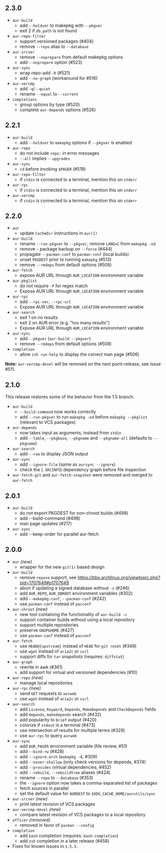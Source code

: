 ## 2.3.0

* `aur-build`
  + add `--holdver` to makepkg with `--pkgver`
  + exit 2 if `db_path` is not found
* `aur-repo-filter`
  + support versioned packages (#404)
  + remove `--repo` alias to `--database`
* `aur-srcver`
  + remove `--noprepare` from default makepkg options
  + add `--noprepare` option (#523)
* `aur-sync`
  + wrap repo-add `-R` (#521)
  + add `--no-graph` (workaround for #516)
* `aur-vercmp`
  + add `-q`/`--quiet`
  + rename `--equal` to `--current`
* `completions`
  + group options by type (#520)
  + complete `aur-depends` options (#526)
  
## 2.2.1

* `aur-build`
  + add `--holdver` to `makepkg` options if `--pkgver` is enabled
* `aur-repo`
  + do not include `repo:` in error messages
  + `--all` implies `--upgrades`
* `aur-sync`
  + `cd` before invoking `$PAGER` (#518)
* `aur-repo-filter`
  + if `stdin` is connected to a terminal, mention this on `stderr`
* `aur-rpc`
  + if `stdin` is connected to a terminal, mention this on `stderr`
* `aur-vercmp`
  + if `stdin` is connected to a terminal, mention this on `stderr`

## 2.2.0

* `aur`
  + update `CacheDir` instructions in `aur(1)`
* `aur-build`
  + rename `--run-pkgver` to `--pkgver`, remove `LANG=C` from `makepkg -od`
  + remove `~` package backup on `--force` (#444)
  + propagate `--pacman-conf` to `pacman-conf` (local builds)
  + unset `PKGDEST` prior to running `makepkg` (#513)
  + remove `--rmdeps` from default options (#508)
* `aur-fetch`
  + expose AUR URL through `AUR_LOCATION` environment variable
* `aur-pkglist`
  + do not require `-P` for regex match
  + Expose AUR URL through `AUR_LOCATION` environment variable
* `aur-rpc`
  + add `--rpc-ver`, `--rpc-url`
  + Expose AUR URL through `AUR_LOCATION` environment variable
* `aur-search`
  + exit 1 on no results
  + exit 2 on AUR error (e.g. "too many results")
  + Expose AUR URL through `AUR_LOCATION` environment variable
* `aur-sync`
  + add `--pkgver` (`aur-build --pkgver`)
  + remove `--rmdeps` from default options (#508)
* `completion`
  + allow `zsh run-help` to display the correct man page (#506)

**Note:** `aur-vercmp-devel` will be removed on the next point-release, see issue #511.

## 2.1.0

This release restores some of the behavior from the 1.5 branch.

* `aur-build` 
  + `--build-command` now works correctly
  + add `--run-pkgver` to run `makepkg -od` before `makepkg --pkglist` (relevant to VCS packages)
* `aur-depends`
  + now takes input as arguments, instead from `stdin`
  + add `--table`, `--pkgbase`, `--pkgname` and `--pkgname-all` (defaults to `--pkgname`)
* `aur-search`
  + add `--raw` to display JSON output
* `aur-sync`
  + add `--ignore-file` (same as `aursync --ignore`)
  + check the (`.SRCINFO`) dependency graph before file inspection
* `aur-fetch-git` and `aur-fetch-snapshot` were removed and merged to `aur-fetch`

## 2.0.1

* `aur-build`
  + do not export PKGDEST for non-chroot builds (#498)                               
  + add --build-command (#498)
  + man page updates (#217)
* `aur-sync`
  + add --keep-order for parallel aur-fetch

## 2.0.0

* `aur` *(new)*
  + wrapper for the new `git(1)` based design
* `aur-build`
  + remove `repose` support, see https://bbs.archlinux.org/viewtopic.php?pid=1707649#p1707649
  + abort if updating a signed database without `-s` (#246)
  + add `AUR_REPO`, `AUR_DBROOT` environment variables (#302)
  + add `--makepkg-conf`, `--pacman-conf` (#242)
  + use `pacman-conf` instead of `pacconf`
* `aur-chroot` *(new)*
  + new tool containing the functionality of `aur-build -c`
  + support container builds without using a local repository
  + support multiple repositories
  + preserve `GNUPGHOME` (#427)
  + use `pacman-conf` instead of `pacconf`
* `aur-fetch`
  + use `HEAD@{upstream}` instead of `HEAD` for `git reset` (#349)
  + use `wget` instead of `aria2c` or `curl`
  + support diffs for `tar` snapshots (requires: `diffstat`)
* `aur-graph`
  + rewrite in awk (#361)
  + add support for virtual and versioned dependencies (#10)
* `aur-repo` *(new)*
  + manage local repositories
* `aur-rpc` *(new)*
  + send `GET` requests to `aurweb`
  + use `wget` instead of `aria2c` or `curl`
* `aur-search` 
  + add `License`, `Keyword`, `Depends`, `MakeDepends` and `CheckDepends` fields
  + add `depends`, `makedepends` search (#432)
  + add popularity to `brief` output (#420)
  + colorize if `stdout` is a terminal (#473)
  + use intersection of results for multiple terms (#328)
  + use `aur-rpc` to query `aurweb`
* `aur-sync`
  + add `AUR_PAGER` environment variable (file review, #51)
  + add `--bind-rw` (#428)
  + add `--ignore-arch` (`makepkg -A`, #309)
  + add `--nover-shallow` (only check versions for depends, #374)
  + add `--provides` (virtual dependencies, #452)
  + add `--rebuild`, `--rebuildtree` aliases (#424)
  + rename `--repo` to `--database` (#353)
  + the `--ignore` option now takes a comma-separated list of packages
  + fetch sources in parallel
  + set the default value for `AURDEST` to `$XDG_CACHE_HOME/aurutils/sync`
* `aur-srcver` *(new)*
  + print latest revision of VCS packages
* `aur-vercmp-devel` *(new)*
  + compare latest revision of VCS packages to a local repository
* `officer` *(removed)*
  + removed in favor of `pacman --config`
* `completion`
  + add `bash` completion (requires: `bash-completion`)
  + add `zsh` completion in a later release (#458)
* Fixes for known issues in `1.5.3`.
